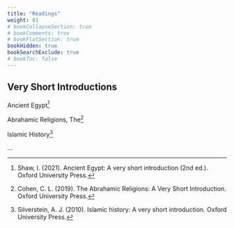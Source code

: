 ```yaml
---
title: "Readings"
weight: 81
# bookCollapseSection: true
# bookComments: true
# bookFlatSection: true
bookHidden: true
bookSearchExclude: true
# bookToc: false
---
```


## Very Short Introductions

Ancient Egypt[^shaw_ancient_2021]

Abrahamic Religions, The[^cohen_abrahamic_2019]

Islamic History[^silverstein_islamic_2010]

...



[^shaw_ancient_2021]: Shaw, I. (2021). Ancient Egypt: A very short introduction (2nd ed.). Oxford University Press.
[^cohen_abrahamic_2019]: Cohen, C. L. (2019). The Abrahamic Religions: A Very Short Introduction. Oxford University Press.
[^silverstein_islamic_2010]: Silverstein, A. J. (2010). Islamic history: A very short introduction. Oxford University Press.
